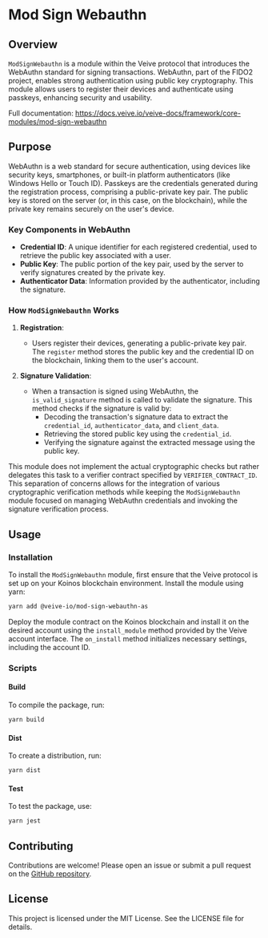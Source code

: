 # **Mod Sign Webauthn**

## **Overview**

`ModSignWebauthn` is a module within the Veive protocol that introduces the WebAuthn standard for signing transactions. WebAuthn, part of the FIDO2 project, enables strong authentication using public key cryptography. This module allows users to register their devices and authenticate using passkeys, enhancing security and usability.

Full documentation: https://docs.veive.io/veive-docs/framework/core-modules/mod-sign-webauthn

## **Purpose**

WebAuthn is a web standard for secure authentication, using devices like security keys, smartphones, or built-in platform authenticators (like Windows Hello or Touch ID). Passkeys are the credentials generated during the registration process, comprising a public-private key pair. The public key is stored on the server (or, in this case, on the blockchain), while the private key remains securely on the user's device.

### **Key Components in WebAuthn**

- **Credential ID**: A unique identifier for each registered credential, used to retrieve the public key associated with a user.
- **Public Key**: The public portion of the key pair, used by the server to verify signatures created by the private key.
- **Authenticator Data**: Information provided by the authenticator, including the signature.

### **How `ModSignWebauthn` Works**

1. **Registration**:
   - Users register their devices, generating a public-private key pair. The `register` method stores the public key and the credential ID on the blockchain, linking them to the user's account.

2. **Signature Validation**:
   - When a transaction is signed using WebAuthn, the `is_valid_signature` method is called to validate the signature. This method checks if the signature is valid by:
     - Decoding the transaction's signature data to extract the `credential_id`, `authenticator_data`, and `client_data`.
     - Retrieving the stored public key using the `credential_id`.
     - Verifying the signature against the extracted message using the public key.

This module does not implement the actual cryptographic checks but rather delegates this task to a verifier contract specified by `VERIFIER_CONTRACT_ID`. This separation of concerns allows for the integration of various cryptographic verification methods while keeping the `ModSignWebauthn` module focused on managing WebAuthn credentials and invoking the signature verification process.

## **Usage**

### **Installation**

To install the `ModSignWebauthn` module, first ensure that the Veive protocol is set up on your Koinos blockchain environment. Install the module using yarn:

```bash
yarn add @veive-io/mod-sign-webauthn-as
```

Deploy the module contract on the Koinos blockchain and install it on the desired account using the `install_module` method provided by the Veive account interface. The `on_install` method initializes necessary settings, including the account ID.

### **Scripts**

#### Build

To compile the package, run:

```bash
yarn build
```

#### Dist

To create a distribution, run:

```bash
yarn dist
```

#### Test

To test the package, use:

```bash
yarn jest
```

## **Contributing**

Contributions are welcome! Please open an issue or submit a pull request on the [GitHub repository](https://github.com/veiveprotocol).

## **License**

This project is licensed under the MIT License. See the LICENSE file for details.
